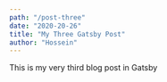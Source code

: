 ```yaml
---
path: "/post-three"
date: "2020-20-26"
title: "My Three Gatsby Post"
author: "Hossein"
---
```


This is my very third blog post in Gatsby

